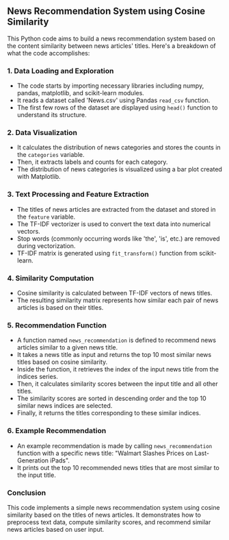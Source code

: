 ## News Recommendation System using Cosine Similarity

This Python code aims to build a news recommendation system based on the content similarity between news articles' titles. Here's a breakdown of what the code accomplishes:

### 1. Data Loading and Exploration
- The code starts by importing necessary libraries including numpy, pandas, matplotlib, and scikit-learn modules.
- It reads a dataset called 'News.csv' using Pandas `read_csv` function.
- The first few rows of the dataset are displayed using `head()` function to understand its structure.

### 2. Data Visualization
- It calculates the distribution of news categories and stores the counts in the `categories` variable.
- Then, it extracts labels and counts for each category.
- The distribution of news categories is visualized using a bar plot created with Matplotlib.

### 3. Text Processing and Feature Extraction
- The titles of news articles are extracted from the dataset and stored in the `feature` variable.
- The TF-IDF vectorizer is used to convert the text data into numerical vectors.
- Stop words (commonly occurring words like 'the', 'is', etc.) are removed during vectorization.
- TF-IDF matrix is generated using `fit_transform()` function from scikit-learn.

### 4. Similarity Computation
- Cosine similarity is calculated between TF-IDF vectors of news titles.
- The resulting similarity matrix represents how similar each pair of news articles is based on their titles.

### 5. Recommendation Function
- A function named `news_recommendation` is defined to recommend news articles similar to a given news title.
- It takes a news title as input and returns the top 10 most similar news titles based on cosine similarity.
- Inside the function, it retrieves the index of the input news title from the indices series.
- Then, it calculates similarity scores between the input title and all other titles.
- The similarity scores are sorted in descending order and the top 10 similar news indices are selected.
- Finally, it returns the titles corresponding to these similar indices.

### 6. Example Recommendation
- An example recommendation is made by calling `news_recommendation` function with a specific news title: "Walmart Slashes Prices on Last-Generation iPads".
- It prints out the top 10 recommended news titles that are most similar to the input title.

### Conclusion
This code implements a simple news recommendation system using cosine similarity based on the titles of news articles. It demonstrates how to preprocess text data, compute similarity scores, and recommend similar news articles based on user input.

